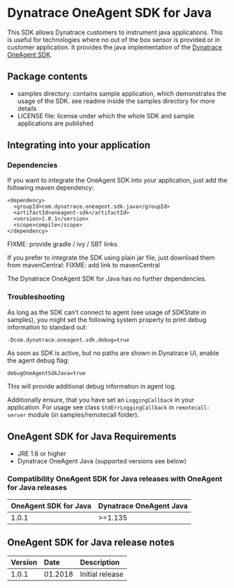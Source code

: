 # Dynatrace OneAgent SDK for Java

This SDK allows Dynatrace customers to instrument java applications. This is useful for technologies where no out of the box sensor
is provided or in customer application.
It provides the java implementation of the [Dynatrace OneAgent SDK](https://github.com/Dynatrace/OneAgent-SDK). 

## Package contents

- samples directory: contains sample application, which demonstrates the usage of the SDK. see readme inside the samples directory for more details
- LICENSE file: license under which the whole SDK and sample applications are published

## Integrating into your application

### Dependencies
If you want to integrate the OneAgent SDK into your application, just add the following maven dependency:

	<dependency>
	  <groupId>com.dynatrace.oneagent.sdk.java</groupId>
	  <artifactId>oneagent-sdk</artifactId>
	  <version>1.0.1</version>
	  <scope>compile</scope>
	</dependency>

FIXME: provide gradle / ivy / SBT links 

If you prefer to integrate the SDK using plain jar file, just download them from mavenCentral: FIXME: add link to mavenCentral

The Dynatrace OneAgent SDK for Java has no further dependencies.

### Troubleshooting
As long as the SDK can't connect to agent (see usage of SDKState in samples), you might set the following system property to print debug information to standard out:
	
	-Dcom.dynatrace.oneagent.sdk.debug=true

As soon as SDK is active, but no paths are shown in Dynatrace UI, enable the agent debug flag:
	
	debugOneAgentSdkJava=true

This will provide additional debug information in agent log.

Additionally ensure, that you have set an `LoggingCallback` in your application. For usage see class `StdErrLoggingCallback` in `remotecall-server` module (in samples/remotecall folder).

## OneAgent SDK for Java Requirements

- JRE 1.6 or higher
- Dynatrace OneAgent Java (supported versions see below)

### Compatibility OneAgent SDK for Java releases with OneAgent for Java releases
|OneAgent SDK for Java|Dynatrace OneAgent Java|
|:------|:--------|
|1.0.1  |>=1.135  |

## OneAgent SDK for Java release notes
|Version|Date|Description|
|:------|:----------|:------------------|
|1.0.1  |01.2018    |Initial release    |
